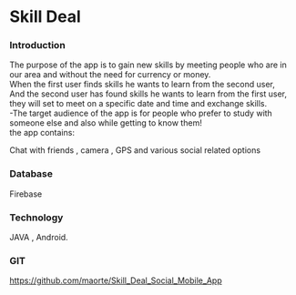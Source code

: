 # Skill Deal

### Introduction
The purpose of the app is to gain new skills by meeting people who are in our area and without the need for currency or money. <br>
When the first user finds skills he wants to learn from the second user, <br>
And the second user has found skills he wants to learn from the first user, <br> 
they will set to meet on a specific date and time and exchange skills. <br>
-The target audience of the app is for people who prefer to study with someone else and also while getting to know them!  <br>
the app contains: <br>

Chat with friends , camera , GPS and various social related options <br>

### Database 

Firebase

### Technology 
JAVA , Android.

### GIT
https://github.com/maorte/Skill_Deal_Social_Mobile_App


